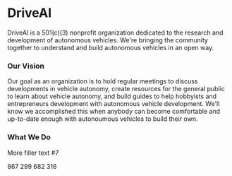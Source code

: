 # DriveAI

DriveAI is a 501(c)(3) nonprofit organization dedicated to the research and development of autonomous vehicles. We're bringing the community together to understand and build autonomous vehicles in an open way.

### Our Vision

Our goal as an organization is to hold regular meetings to discuss developments in vehicle autonomy, create resources for the general public to learn about vehicle autonomy, and build guides to help hobbyists and entrepreneurs development with autonomous vehicle development. We'll know we accomplished this when anybody can become comfortable and up-to-date enough with autonoumous vehicles to build their own.

### What We Do

More filler text #7

867 299 682 316
